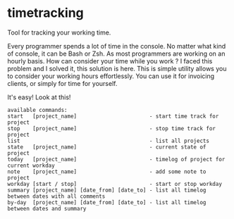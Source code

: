 timetracking
============

Tool for tracking your working time.

Every programmer spends a lot of time in the console. No matter what kind of console, it can be Bash or Zsh. As most programmers are working on an hourly basis. How can consider your time while you work ? 
I faced this problem and I solved it, this solution is here. This is simple utility allows you to consider your working hours effortlessly. You can use it for invoicing clients, or simply for time for yourself.

It's easy! Look at this!

```
available commands:
start   [project_name]                       - start time track for project
stop    [project_name]                       - stop time track for project
list                                         - list all projects
state   [project_name]                       - current state of project
today   [project_name]                       - timelog of project for current workday
note    [project_name]                       - add some note to project
workday [start / stop]                       - start or stop workday
summary [project_name] [date_from] [date_to] - list all timelog between dates with all comments
by-day  [project_name] [date_from] [date_to] - list all timelog between dates and summary
```


